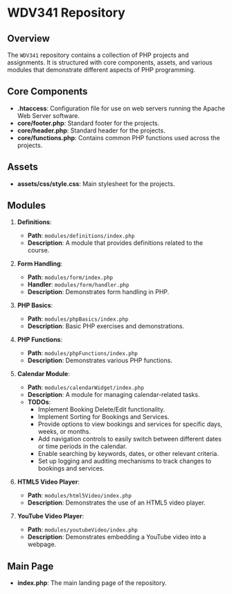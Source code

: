 # WDV341 Repository

## Overview
The `WDV341` repository contains a collection of PHP projects and assignments. It is structured with core components, assets, and various modules that demonstrate different aspects of PHP programming.

## Core Components
- **.htaccess**: Configuration file for use on web servers running the Apache Web Server software.
- **core/footer.php**: Standard footer for the projects.
- **core/header.php**: Standard header for the projects.
- **core/functions.php**: Contains common PHP functions used across the projects.

## Assets
- **assets/css/style.css**: Main stylesheet for the projects.

## Modules
1. **Definitions**:
   - **Path**: `modules/definitions/index.php`
   - **Description**: A module that provides definitions related to the course.

2. **Form Handling**:
   - **Path**: `modules/form/index.php`
   - **Handler**: `modules/form/handler.php`
   - **Description**: Demonstrates form handling in PHP.

3. **PHP Basics**:
   - **Path**: `modules/phpBasics/index.php`
   - **Description**: Basic PHP exercises and demonstrations.

4. **PHP Functions**:
   - **Path**: `modules/phpFunctions/index.php`
   - **Description**: Demonstrates various PHP functions.

5. **Calendar Module**:
   - **Path**: `modules/calendarWidget/index.php`
   - **Description**: A module for managing calendar-related tasks.
   - **TODOs**:
     - Implement Booking Delete/Edit functionality.
     - Implement Sorting for Bookings and Services.
     - Provide options to view bookings and services for specific days, weeks, or months.
     - Add navigation controls to easily switch between different dates or time periods in the calendar.
     - Enable searching by keywords, dates, or other relevant criteria.
     - Set up logging and auditing mechanisms to track changes to bookings and services.

6. **HTML5 Video Player**:
   - **Path**: `modules/html5Video/index.php`
   - **Description**: Demonstrates the use of an HTML5 video player.

7. **YouTube Video Player**:
   - **Path**: `modules/youtubeVideo/index.php`
   - **Description**: Demonstrates embedding a YouTube video into a webpage.

## Main Page
- **index.php**: The main landing page of the repository.
